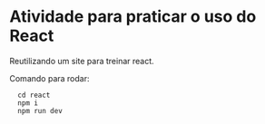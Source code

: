 # Atividade para praticar o uso do React

Reutilizando um site para treinar react.

Comando para rodar:
```
  cd react
  npm i
  npm run dev
```
